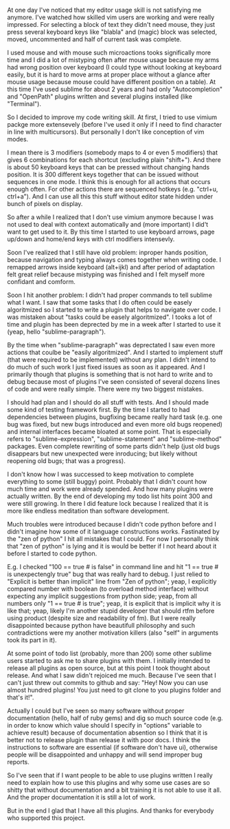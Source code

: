 
At one day I've noticed that my editor usage skill is not satisfying me anymore.
I've watched how skilled vim users are working and were really impressed. For
selecting a block of text they didn't need mouse, they just press several
keyboard keys like "blabla" and (magic) block was selected, moved, uncommented
and half of current task was complete.

I used mouse and with mouse such microactions tooks significally more time and
I did a lot of mistyping often after mouse usage because my arms had wrong
position over keyboard (I could type without looking at keyboard easily, but it
is hard to move arms at proper place without a glance after mouse usage because
mouse could have different position on a table). At this time I've used sublime
for about 2 years and had only "Autocompletion" and "OpenPath" plugins written
and several plugins installed (like "Terminal").

So I decided to improve my code writing skill. At first, I tried to use vimium
packge more extensevely (before I've used it only if I need to find character in
line with multicursors). But personally I don't like conception of vim modes.

I mean there is 3 modifiers (somebody maps to 4 or even 5 modifiers) that gives
6 combinations for each shortcut (excluding plain "shift+"). And there is about
50 keyboard keys that can be pressed without changing hands position. It is 300
different keys together that can be issued without sequences in one mode. I
think this is enough for all actions that occurs enough often. For other actions
there are sequenced hotkeys (e.g. "ctrl+u, ctrl+a"). And I can use all this this
stuff without editor state hidden under bunch of pixels on display.

So after a while I realized that I don't use vimium anymore because I was not
used to deal with context automatically and (more important) I did't want to get
used to it. By this time I started to use keyboard arrows, page up/down and
home/end keys with ctrl modifiers intensevly.

Soon I've realized that I still have old problem: inproper hands position,
because navigation and typing always comes together when writing code. I
remapped arrows inside keyboard (alt+ijkl) and after period of adaptation felt
great relief because mistyping was finished and I felt myself more confidant and
comform.

Soon I hit another problem: I didn't had proper commands to tell sublime what I
want. I saw that some tasks that I do often could be easely algoritmized so I
started to write a plugin that helps to navigate over code. I was mistaken about
"tasks could be easely algoritmized". I tooks a lot of time and
plugin has been deprected by me in a week after I started to use it (yeap, hello
"sublime-paragraph").

By the time when "sublime-paragraph" was deprectated I saw even more actions
that coulbe be "easily algoritmized". And I started to implement stuff (that
were required to be implemented) without any plan. I didn't intend to do much of
such work I just fixed issues as soon as it appeared. And I primarily though
that plugins is something that is not hard to write and to debug because most of
plugins I've seen consisted of several dozens lines of code and were really
simple. There were my two biggest mistakes.

I should had plan and I should do all stuff with tests. And I should
made some kind of testing framework first. By the time I started to had
dependencies between plugins, bugfixing became really hard task (e.g. one bug
was fixed, but new bugs introduced and even more old bugs reopened) and internal
interfaces became bloated at some point. That is especially refers to
"sublime-expression", "sublime-statement" and "sublime-method" packages. Even
complete rewriting of some parts didn't help (just old bugs disappears but new
unexpected were inroducing; but likely without reopening old bugs; that was a
progress).

I don't know how I was successed to keep motivation to complete everything to
some (still buggy) point. Probably that I didn't count how much time and work
were already spended. And how many plugins were actually written. By the end
of developing my todo list hits point 300 and were still growing. In there I did
feature lock because I realized that it is more like endless meditation than
software development.

Much troubles were introduced because I didn't code python before and I didn't
imagine how some of it language constructions works. Fastinated by the "zen of
python" I hit all mistakes that I could. For now I personally think that "zen of
python" is lying and it is would be better if I not heard about it before I
started to code python.

E.g. I checked "100 == true # is false" in command line and hit "1 == true # is
unexpectengly true" bug that was really hard to debug. I just relied to
"Explicit is better than implicit" line from "Zen of python"; yeap, I explicitly
compared number with boolean (to overload method interface) without expecting
any implicit suggestions from python side; yeap, from all numbers only "1 ==
true # is true"; yeap, it is explicit that is implicit why it is like that;
yeap, likely I'm another stupid developer that should rtfm before using product
(despite size and readability of fm). But I were really disappointed because
python have beautifull philosophy and such contradictions were my another
motivation killers (also "self" in arguments took its part in it).

At some point of todo list (probably, more than 200) some other sublime users
started to ask me to share plugins with them. I initially intended to release
all plugins as open source, but at this point I took thought about release. And
what I saw didn't rejoiced me much. Because I've seen that I can't just threw
out commits to github and say: "Hey! Now you can use almost hundred plugins! You
just need to git clone to you plugins folder and that's it!".

Actually I could but I've seen so many software without proper documentation
(hello, half of ruby gems) and dig so much source code (e.g. in order to know
which value should I specify in "options" variable to achieve result) because of
documentation absention so I think that it is better not to release plugin than
release it with poor docs. I think the instructions to software are essential
(if software don't have ui), otherwise people will be disappointed and unhappy
and will send improper bug reports.

So I've seen that if I want people to be able to use plugins written I really
need to explain how to use this plugins and why some use cases are so shitty
that without documentation and a bit training it is not able to use it all. And
the proper documentation it is still a lot of work.

But in the end I glad that I have all this plugins. And thanks for everybody
who supported this project.